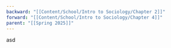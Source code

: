 ```yaml
---
backward: "[[Content/School/Intro to Sociology/Chapter 2]]"
forward: "[[Content/School/Intro to Sociology/Chapter 4]]"
parent: "[[Spring 2025]]"
---
```

asd